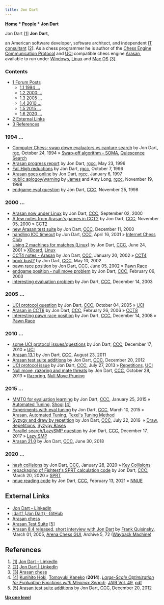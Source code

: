 ```yaml
---
title: Jon Dart
---
```

**[Home](Home "Home") \* [People](People "People") \* Jon Dart**



 [](https://www.linkedin.com/pub/jon-dart/3/382/b7) Jon Dart <a id="cite-note-1" href="#cite-ref-1">[1]</a> 
**Jon Dart**,  

an American software developer, software architect, and independent [IT consultant](https://en.wikipedia.org/wiki/Information_technology_consulting) <a id="cite-note-2" href="#cite-ref-2">[2]</a>. As a chess programmer he is author of the [Chess Engine Communication Protocol](Chess_Engine_Communication_Protocol "Chess Engine Communication Protocol") and [UCI](UCI "UCI") compatible chess engine [Arasan](Arasan "Arasan"), available to run under [Windows](Windows "Windows"), [Linux](Linux "Linux") and [Mac OS](Mac_OS "Mac OS") <a id="cite-note-3" href="#cite-ref-3">[3]</a>. 



### Contents


* [1 Forum Posts](#forum-posts)
	+ [1.1 1994 ...](#1994-...)
	+ [1.2 2000 ...](#2000-...)
	+ [1.3 2005 ...](#2005-...)
	+ [1.4 2010 ...](#2010-...)
	+ [1.5 2015 ...](#2015-...)
	+ [1.6 2020 ...](#2020-...)
* [2 External Links](#external-links)
* [3 References](#references)






### 1994 ...


* [Computer Chess: swap down evaluators vs capture search](http://groups.google.com/group/rec.games.chess/browse_frm/thread/dd1c55ecc9f48717) by Jon Dart, [rgc](Computer_Chess_Forums "Computer Chess Forums"), October 24, 1994 » [Swap-off algorithm - SOMA](SOMA#Swapoff "SOMA"), [Quiescence Search](Quiescence_Search "Quiescence Search")
* [Arasan progress report](http://groups.google.com/group/rec.games.chess.computer/browse_frm/thread/d75cd258ea73a4a7) by Jon Dart, [rgcc](Computer_Chess_Forums "Computer Chess Forums"), May 23, 1996
* [Fail High reductions](http://groups.google.com/group/rec.games.chess.computer/browse_frm/thread/548e7af6ccc53474) by Jon Dart, [rgcc](Computer_Chess_Forums "Computer Chess Forums"), October 7, 1996
* [Arasan goes online](http://groups.google.com/group/rec.games.chess.computer/browse_frm/thread/4a4705301c3c3229) by Jon Dart, [rgcc](Computer_Chess_Forums "Computer Chess Forums"), January 6, 1997
* [public aplogoy/warning](https://groups.google.com/d/msg/rec.games.chess.computer/oM5FT21uIOg/YpA4IUZz6B4J) by [James](James_Swafford "James Swafford") and Amy Long, [rgcc](Computer_Chess_Forums "Computer Chess Forums"), November 19, 1998
* [endgame eval question](https://www.stmintz.com/ccc/index.php?id=33992) by Jon Dart, [CCC](CCC "CCC"), November 25, 1998


### 2000 ...


* [Arasan now under Linux](https://www.stmintz.com/ccc/index.php?id=127953) by Jon Dart, [CCC](CCC "CCC"), September 02, 2000
* [A few notes from Arasan's games in CCT2](https://www.stmintz.com/ccc/index.php?id=136752) by Jon Dart, [CCC](CCC "CCC"), November 05, 2000 » [CCT2](CCT2 "CCT2")
* [new Arasan test suite](https://www.stmintz.com/ccc/index.php?id=144372) by Jon Dart, [CCC](CCC "CCC"), December 11, 2000
* [handling ICC timeout](https://www.stmintz.com/ccc/index.php?id=163847) by Jon Dart, [CCC](CCC "CCC"), April 16, 2001 » [Internet Chess Club](index.php?title=Internet_Chess_Club&action=edit&redlink=1 "Internet Chess Club (page does not exist)")
* [Using 2 machines for matches (Linux)](https://www.stmintz.com/ccc/index.php?id=176716) by Jon Dart, [CCC](CCC "CCC"), June 24, 2001 » [XBoard](XBoard "XBoard"), [Linux](Linux "Linux")
* [CCT4 notes - Arasan](https://www.stmintz.com/ccc/index.php?id=208715) by Jon Dart, [CCC](CCC "CCC"), January 20, 2002 » [CCT4](CCT4 "CCT4")
* [book bust?](https://www.stmintz.com/ccc/index.php?id=229027) by Jon Dart, [CCC](CCC "CCC"), May 10, 2002
* [pawn race position](https://www.stmintz.com/ccc/index.php?id=234121) by Jon Dart, [CCC](CCC "CCC"), June 05, 2002 » [Pawn Race](Pawn_Race "Pawn Race")
* [endgame position - null move problem](https://www.stmintz.com/ccc/index.php?id=282362) by Jon Dart, [CCC](CCC "CCC"), February 06, 2003
* [interesting evaluation problem](https://www.stmintz.com/ccc/index.php?id=335956) by Jon Dart, [CCC](CCC "CCC"), December 14, 2003


### 2005 ...


* [UCI protocol question](https://www.stmintz.com/ccc/index.php?id=453616) by Jon Dart, [CCC](CCC "CCC"), October 04, 2005 » [UCI](UCI "UCI")
* [Arasan in CCT8](https://www.stmintz.com/ccc/index.php?id=489903) by Jon Dart, [CCC](CCC "CCC"), February 26, 2006 » [CCT8](CCT8 "CCT8")
* [interesting pawn race position](http://www.talkchess.com/forum/viewtopic.php?t=25434) by Jon Dart, [CCC](CCC "CCC"), December 14, 2008 » [Pawn Race](Pawn_Race "Pawn Race")


### 2010 ...


* [some UCI protocol issues/questions](http://www.talkchess.com/forum/viewtopic.php?topic_view=threads&p=381800) by Jon Dart, [CCC](CCC "CCC"), December 17, 2010 » [UCI](UCI "UCI")
* [Arasan 13.1](http://www.talkchess.com/forum/viewtopic.php?t=40157) by Jon Dart, [CCC](CCC "CCC"), August 23, 2011
* [Arasan test suite additions](http://www.talkchess.com/forum/viewtopic.php?t=46500) by Jon Dart, [CCC](CCC "CCC"), December 20, 2012
* [UCI protocol issue](http://www.talkchess.com/forum/viewtopic.php?t=48768) by Jon Dart, [CCC](CCC "CCC"), July 27, 2013 » [Repetitions](Repetitions "Repetitions"), [UCI](UCI "UCI")
* [Null move, razoring and mate threats](http://www.talkchess.com/forum/viewtopic.php?t=49863) by Jon Dart, [CCC](CCC "CCC"), October 28, 2013 » [Razoring](Razoring "Razoring"), [Null Move Pruning](Null_Move_Pruning "Null Move Pruning")


### 2015 ...


* [MMTO for evaluation learning](http://www.talkchess.com/forum/viewtopic.php?t=55084) by Jon Dart, [CCC](CCC "CCC"), January 25, 2015 » [Automated Tuning](Automated_Tuning "Automated Tuning"), [Shogi](Shogi "Shogi") <a id="cite-note-4" href="#cite-ref-4">[4]</a>
* [Experiments with eval tuning](http://www.talkchess.com/forum/viewtopic.php?t=55621) by Jon Dart, [CCC](CCC "CCC"), March 10, 2015 » [Arasan](Arasan "Arasan"), [Automated Tuning](Automated_Tuning "Automated Tuning"), [Texel's Tuning Method](Texel%27s_Tuning_Method "Texel's Tuning Method")
* [Syzygy and draw by repetition](http://www.talkchess.com/forum/viewtopic.php?t=60906) by Jon Dart, [CCC](CCC "CCC"), July 22, 2016  » [Draw](Draw "Draw"), [Repetitions](Repetitions "Repetitions"), [Syzygy Bases](Syzygy_Bases "Syzygy Bases")
* [Parallel search/LazySMP question](http://www.talkchess.com/forum/viewtopic.php?t=66044) by Jon Dart, [CCC](CCC "CCC"), December 17, 2017 » [Lazy SMP](Lazy_SMP "Lazy SMP")
* [Arasan 21.0](http://www.talkchess.com/forum3/viewtopic.php?f=2&t=67855) by Jon Dart, [CCC](CCC "CCC"), June 30, 2018


### 2020 ...


* [hash collisions](http://www.talkchess.com/forum3/viewtopic.php?f=7&t=72932) by Jon Dart, [CCC](CCC "CCC"), January 28, 2020 » [Key Collisions](Transposition_Table#KeyCollisions "Transposition Table")
* [repackaging of Fishtest's SPRT calculation code](http://www.talkchess.com/forum3/viewtopic.php?f=7&t=73419) by Jon Dart, [CCC](CCC "CCC"), March 20, 2020 » [SPRT](Match_Statistics#SPRT "Match Statistics")
* [nnue reading code](http://www.talkchess.com/forum3/viewtopic.php?f=7&t=76570) by Jon Dart, [CCC](CCC "CCC"), February 13, 2021 » [NNUE](NNUE "NNUE")


## External Links


* [Jon Dart - LinkedIn](http://www.linkedin.com/pub/jon-dart/3/382/b7)
* [jdart1 (Jon Dart) · GitHub](https://github.com/jdart1)
* [Arasan chess](https://www.arasanchess.org/)
* [Arasan Test Suite](https://www.arasanchess.org/testsuite.shtml) <a id="cite-note-5" href="#cite-ref-5">[5]</a>
* [Arasan 8.4 released, short interview with Jon Dart](https://web.archive.org/web/20120106012659/http://www.playwitharena.com/?Newsticker:Archive_5) by [Frank Quisinsky](Frank_Quisinsky "Frank Quisinsky"), March 01, 2005, [Arena Chess GUI](Arena "Arena"), Archive 5, 72 ([Wayback Machine](https://en.wikipedia.org/wiki/Wayback_Machine))


## References


1. <a id="cite-ref-1" href="#cite-note-1">[1]</a> [Jon Dart - LinkedIn](http://www.linkedin.com/pub/jon-dart/3/382/b7)
2. <a id="cite-ref-2" href="#cite-note-2">[2]</a> [Jon Dart | LinkedIn](http://www.linkedin.com/pub/jon-dart/3/382/b7)
3. <a id="cite-ref-3" href="#cite-note-3">[3]</a> [Arasan chess](http://www.arasanchess.org/)
4. <a id="cite-ref-4" href="#cite-note-4">[4]</a> [Kunihito Hoki](Kunihito_Hoki "Kunihito Hoki"), [Tomoyuki Kaneko](Tomoyuki_Kaneko "Tomoyuki Kaneko") (**2014**). *[Large-Scale Optimization for Evaluation Functions with Minimax Search](https://www.jair.org/papers/paper4217.html)*. [JAIR Vol. 49](https://www.jair.org/vol/vol49.html), [pdf](https://www.jair.org/media/4217/live-4217-7792-jair.pdf)
5. <a id="cite-ref-5" href="#cite-note-5">[5]</a> [Arasan test suite additions](http://www.talkchess.com/forum/viewtopic.php?t=46500) by Jon Dart, [CCC](CCC "CCC"), December 20, 2012

**[Up one level](People "People")**







 
